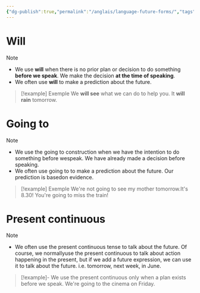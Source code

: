 ```yaml
---
{"dg-publish":true,"permalink":"/anglais/language-future-forms/","tags":["anglais","language","temps"],"noteIcon":"2"}
---
```



# Will

> [!note]
> - We use **will** when there is no prior plan or decision to do something **before we speak**.
We make the decision **at the time of speaking**.
> - We often use **will** to make a prediction about the future.

> [!example] Exemple
We **will see** what we can do to help you. It **will** **rain** tomorrow.
# Going to

> [!note]
> - We use the going to construction when we have the intention to do something before
wespeak. We have already made a decision before speaking.
> - We often use going to to make a prediction about the future. Our prediction is
basedon evidence.

> [!example] Exemple
> We're not going to see my mother tomorrow.It's 8.30! You're going to miss the train!
# Present continuous

> [!note]
> - We often use the present continuous tense to talk about the future. Of course, we
normallyuse the present continuous to talk about action happening in the present, but if
we add a future expression, we can use it to talk about the future. i.e. tomorrow, next
week, in June.

> [!example]- We use the present continuous only when a plan exists before we speak.
We're going to the cinema on Friday.
